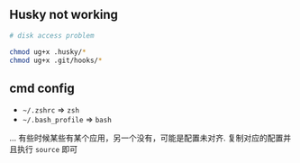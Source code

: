 ## Husky not working

```sh
# disk access problem

chmod ug+x .husky/*
chmod ug+x .git/hooks/*
```

## cmd config

- `~/.zshrc` => `zsh`
- `~/.bash_profile` => `bash`

... 有些时候某些有某个应用，另一个没有，可能是配置未对齐. 复制对应的配置并且执行 `source` 即可
